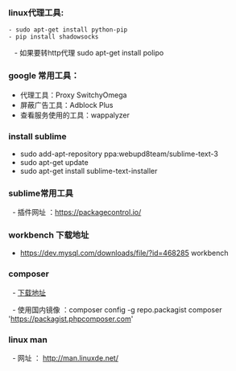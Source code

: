 
### linux代理工具:
    - sudo apt-get install python-pip
    - pip install shadowsocks
    - 如果要转http代理 sudo apt-get install polipo

### google 常用工具：
   - 代理工具：Proxy SwitchyOmega 
   - 屏蔽广告工具：Adblock Plus
   - 查看服务使用的工具：wappalyzer
   
### install sublime
   - sudo add-apt-repository ppa:webupd8team/sublime-text-3
   - sudo apt-get update
   - sudo apt-get install sublime-text-installer
   
### sublime常用工具
   - 插件网址 ：https://packagecontrol.io/
  
### workbench 下载地址
   - https://dev.mysql.com/downloads/file/?id=468285 workbench

### composer 
   - [下载地址](https://getcomposer.org/download/)
   
   - 使用国内镜像 ：composer config -g repo.packagist composer 'https://packagist.phpcomposer.com'
    
### linux man 
   - 网址 ： http://man.linuxde.net/

